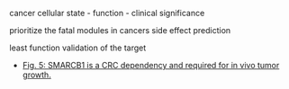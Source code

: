 
cancer cellular state - function - clinical significance

prioritize the fatal modules in cancers
side effect prediction

least function validation of the target
- [Fig. 5: SMARCB1 is a CRC dependency and required for in vivo tumor growth.](https://www.nature.com/articles/s41467-024-46285-w/figures/5)
